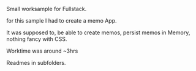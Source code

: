 Small worksample for Fullstack.

for this sample I had to create a memo App.

It was supposed to, be able to create memos, persist memos in Memory, nothing fancy with CSS.

Worktime was around ~3hrs

Readmes in subfolders.

